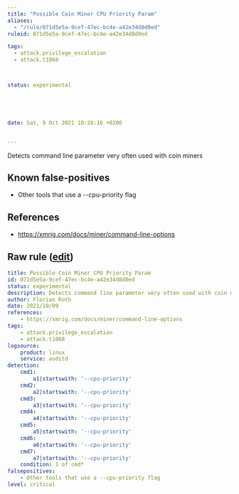 ```yaml
---
title: "Possible Coin Miner CPU Priority Param"
aliases:
  - "/rule/071d5e5a-9cef-47ec-bc4e-a42e34d8d0ed"
ruleid: 071d5e5a-9cef-47ec-bc4e-a42e34d8d0ed

tags:
  - attack.privilege_escalation
  - attack.t1068



status: experimental





date: Sat, 9 Oct 2021 10:28:16 +0200


---
```


Detects command line parameter very often used with coin miners

<!--more-->


## Known false-positives

* Other tools that use a --cpu-priority flag



## References

* https://xmrig.com/docs/miner/command-line-options


## Raw rule ([edit](https://github.com/SigmaHQ/sigma/edit/master/rules/linux/auditd/lnx_auditd_coinminer.yml))
```yaml
title: Possible Coin Miner CPU Priority Param
id: 071d5e5a-9cef-47ec-bc4e-a42e34d8d0ed
status: experimental
description: Detects command line parameter very often used with coin miners
author: Florian Roth
date: 2021/10/09
references:
    - https://xmrig.com/docs/miner/command-line-options
tags:
    - attack.privilege_escalation
    - attack.t1068
logsource:
    product: linux
    service: auditd
detection:
    cmd1:
        a1|startswith: '--cpu-priority'
    cmd2:
        a2|startswith: '--cpu-priority'
    cmd3:
        a3|startswith: '--cpu-priority'
    cmd4:
        a4|startswith: '--cpu-priority'
    cmd5:
        a5|startswith: '--cpu-priority'
    cmd6:
        a6|startswith: '--cpu-priority'
    cmd7:
        a7|startswith: '--cpu-priority'
    condition: 1 of cmd*
falsepositives:
    - Other tools that use a --cpu-priority flag
level: critical
```
